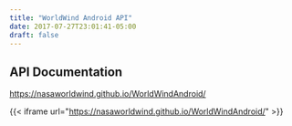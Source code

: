 ```yaml
---
title: "WorldWind Android API"
date: 2017-07-27T23:01:41-05:00
draft: false
---
```


## API Documentation

https://nasaworldwind.github.io/WorldWindAndroid/

{{< iframe url="https://nasaworldwind.github.io/WorldWindAndroid/" >}}